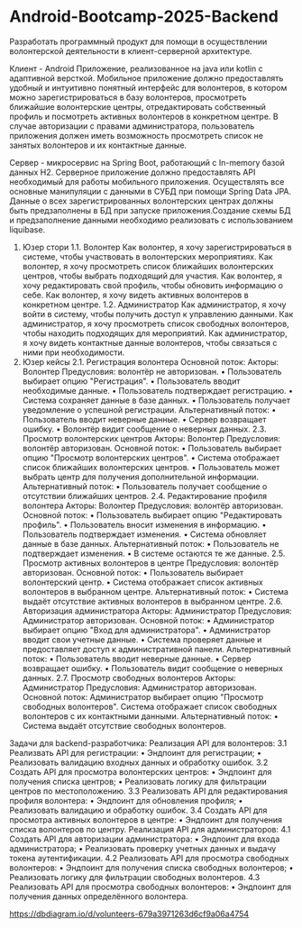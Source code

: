 # Android-Bootcamp-2025-Backend

Разработать программный продукт для помощи в осуществлении волонтерской деятельности в клиент-серверной архитектуре.

Клиент - Android Приложение, реализованное на java или kotlin с адаптивной версткой.
Мобильное приложение должно предоставлять удобный и интуитивно понятный интерфейс для волонтеров, в котором можно зарегистрироваться в базу волонтеров, просмотреть ближайшие волонтерские центры, отредактировать собственный профиль и посмотреть активных волонтеров в конкретном центре. В случае авторизации с правами администратора, пользователь приложения должен иметь возможность просмотреть список не занятых волонтеров и их контактные данные.

Сервер - микросервис на Spring Boot, работающий с In-memory базой данных H2.
Серверное приложение должно предоставлять API необходимый для работы мобильного приложения. Осуществлять все основные манипуляции с данными в СУБД при помощи Spring Data JPA. Данные о всех зарегистрированных волонтерских центрах должны быть предзаполнены в БД при запуске приложения.Создание схемы БД и предзаполнение данными необходимо реализовать с использованием liquibase.

1. Юзер стори
1.1. Волонтер
Как волонтер, я хочу зарегистрироваться в системе, чтобы участвовать в волонтерских мероприятиях.
Как волонтер, я хочу просмотреть список ближайших волонтерских центров, чтобы выбрать подходящий для участия.
Как волонтер, я хочу редактировать свой профиль, чтобы обновить информацию о себе.
Как волонтер, я хочу видеть активных волонтеров в конкретном центре.
1.2. Администратор
Как администратор, я хочу войти в систему, чтобы получить доступ к управлению данными.
Как администратор, я хочу просмотреть список свободных волонтеров, чтобы находить подходящих для мероприятий.
Как администратор, я хочу видеть контактные данные волонтеров, чтобы связаться с ними при необходимости.
2. Юзер кейсы
2.1. Регистрация волонтера
Основной поток:
Акторы: Волонтер
Предусловия: волонтёр не авторизован.
•	Пользователь выбирает опцию "Регистрация".
•	Пользователь вводит необходимые данные.
•	Пользователь подтверждает регистрацию.
•	Система сохраняет данные в базе данных.
•	Пользователь получает уведомление о успешной регистрации.
Альтернативный поток:
•	Пользователь вводит неверные данные.
•	Сервер возвращает ошибку.
•	Волонтёр видит сообщение о неверных данных.
2.3. Просмотр волонтерских центров
Акторы: Волонтер
Предусловия: волонтёр авторизован.
Основной поток:
•	Пользователь выбирает опцию "Просмотр волонтерских центров".
•	Система отображает список ближайших волонтерских центров.
•	Пользователь может выбрать центр для получения дополнительной информации.
Альтернативный поток:
•	Пользователь получает сообщение о отсутствии ближайших центров.
2.4. Редактирование профиля волонтера
Акторы: Волонтер
Предусловия: волонтёр авторизован.
Основной поток:
•	Пользователь выбирает опцию "Редактировать профиль".
•	Пользователь вносит изменения в информацию.
•	Пользователь подтверждает изменения.
•	Система обновляет данные в базе данных.
Альтернативный поток:
•	Пользователь не подтверждает изменения.
•	В системе остаются те же данные.
2.5. Просмотр активных волонтеров в центре
Предусловия: волонтёр авторизован.
Основной поток:
•	Пользователь выбирает волонтерский центр.
•	Система отображает список активных волонтеров в выбранном центре.
Альтернативный поток:
•	Система выдаёт отсутствие активных волонтеров в выбранном центре.
2.6. Авторизация администратора
Акторы: Администратор
Предусловия: Администратор авторизован.
Основной поток:
•	Администратор выбирает опцию "Вход для администратора".
•	Администратор вводит свои учетные данные.
•	Система проверяет данные и предоставляет доступ к административной панели.
Альтернативный поток:
•	Пользователь вводит неверные данные.
•	Сервер возвращает ошибку.
•	Пользователь видит сообщение о неверных данных.
2.7. Просмотр свободных волонтеров
Акторы: Администратор
Предусловия: Администратор авторизован.
Основной поток:
Администратор выбирает опцию "Просмотр свободных волонтеров".
Система отображает список свободных волонтеров с их контактными данными.
Альтернативный поток:
•	Система выдаёт отсутствие свободных волонтеров.

Задачи для backend-разработчика:
Реализация API для волонтеров:
3.1 Реализвать API для регистрации:
•   Эндпоинт для регистрации;
•   Реализовать валидацию входных данных и обработку ошибок.
3.2 Создать API для просмотра волонтерских центров:
•   Эндпоинт для получения списка центров;
•   Реализовать логику для фильтрации центров по местоположению.
3.3 Реализовать API для редактирования профиля волонтера:
•   Эндпоинт для обновления профиля;
•   Реализовать валидацию и обработку ошибок.
3.4 Создать API для просмотра активных волонтеров в центре:
•   Эндпоинт для получения списка волонтеров по центру.
Реализация API для администраторов:
4.1 Создать API для авторизации администратора:
•   Эндпоинт для входа администратора;
•   Реализовать проверку учетных данных и выдачу токена аутентификации.
4.2 Реализовать API для просмотра свободных волонтеров:
•   Эндпоинт для получения списка свободных волонтеров;
•   Реализовать логику для фильтрации свободных волонтеров.
4.3 Реализовать API для просмотра свободных волонтеров:
•   Эндпоинт для получения данных определённого волонтера.

https://dbdiagram.io/d/volunteers-679a3971263d6cf9a06a4754